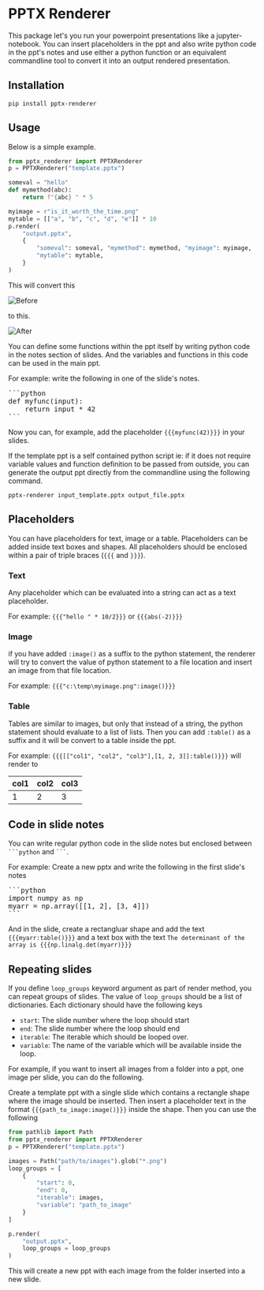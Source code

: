 # PPTX Renderer

This package let's you run your powerpoint presentations like a jupyter-notebook.
You can insert placeholders in the ppt and also write python code in the ppt's
notes and use either a python function or an equivalent commandline tool to
convert it into an output rendered presentation.

## Installation
```console
pip install pptx-renderer
```

## Usage
Below is a simple example.

```python
from pptx_renderer import PPTXRenderer
p = PPTXRenderer("template.pptx")

someval = "hello"
def mymethod(abc):
    return f"{abc} " * 5

myimage = r"is_it_worth_the_time.png"
mytable = [["a", "b", "c", "d", "e"]] * 10
p.render(
    "output.pptx", 
    {
        "someval": someval, "mymethod": mymethod, "myimage": myimage,
        "mytable": mytable,
    }
)
```

This will convert this

![Before](docs/_src/_static/before.png)

to this.

![After](docs/_src/_static/after.png)


You can define some functions within the ppt itself by writing python code in
the notes section of slides. And the variables and functions in this code
can be used in the main ppt.

For example: write the following in one of the slide's notes.

<pre>
```python
def myfunc(input):
    return input * 42
```
</pre>

Now you can, for example, add the placeholder `{{{myfunc(42)}}}` in your slides.


If the template ppt is a self contained python script ie: if it does not require
variable values and function definition to be passed from outside, you can
generate the output ppt directly from the commandline using the following
command.

```console
pptx-renderer input_template.pptx output_file.pptx
```

## Placeholders
You can have placeholders for text, image or a table. Placeholders can be added
inside text boxes and shapes. All placeholders should be enclosed within a pair
of triple braces (`{{{` and `}}}`).

### Text
Any placeholder which can be evaluated into a string can act as a text placeholder.

For example: `{{{"hello " * 10/2}}}` or `{{{abs(-2)}}}`

### Image
if you have added `:image()` as a suffix to the python statement, the renderer will
try to convert the value of python statement to a file location and insert an
image from that file location.

For example: `{{{"c:\temp\myimage.png":image()}}}`

### Table
Tables are similar to images, but only that instead of a string, the python
statement should evaluate to a list of lists. Then you can add `:table()` as a
suffix and it will be convert to a table inside the ppt.

For example: `{{{[["col1", "col2", "col3"],[1, 2, 3]]:table()}}}` will render to

|col1 | col2 | col3|
|-----|------|-----|
|1    |2     |3    |

## Code in slide notes
You can write regular python code in the slide notes but enclosed between
`` ```python `` and `` ``` ``.

For example: Create a new pptx and write the following in the first slide's notes

<pre lang="python">
```python
import numpy as np
myarr = np.array([[1, 2], [3, 4]])
```
</pre>

And in the slide, create a rectangluar shape and add the text `{{{myarr:table()}}}`
and a text box with the text `The determinant of the array is {{{np.linalg.det(myarr)}}}`

## Repeating slides

If you define `loop_groups` keyword argument as part of render method, you can
repeat groups of slides. The value of `loop_groups` should be a list of dictionaries.
Each dictionary should have the following keys
- `start`: The slide number where the loop should start
- `end`: The slide number where the loop should end
- `iterable`: The iterable which should be looped over.
- `variable`: The name of the variable which will be available inside the loop.

For example, if you want to insert all images from a folder into a ppt, one image
per slide, you can do the following.

Create a template ppt with a single slide which contains a rectangle shape where
the image should be inserted. Then insert a placeholder text in the format
`{{{path_to_image:image()}}}` inside the shape. Then you can use the following

```python
from pathlib import Path
from pptx_renderer import PPTXRenderer
p = PPTXRenderer("template.pptx")

images = Path("path/to/images").glob("*.png")
loop_groups = [
    {
        "start": 0,
        "end": 0,
        "iterable": images,
        "variable": "path_to_image"
    }
]

p.render(
    "output.pptx",
    loop_groups = loop_groups
)
```

This will create a new ppt with each image from the folder inserted into a new slide.

